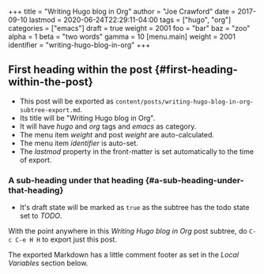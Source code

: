 +++
title = "Writing Hugo blog in Org"
author = "Joe Crawford"
date = 2017-09-10
lastmod = 2020-06-24T22:29:11-04:00
tags = ["hugo", "org"]
categories = ["emacs"]
draft = true
weight = 2001
foo = "bar"
baz = "zoo"
alpha = 1
beta = "two words"
gamma = 10
[menu.main]
  weight = 2001
  identifier = "writing-hugo-blog-in-org"
+++

## First heading within the post {#first-heading-within-the-post}

-   This post will be exported as
      `content/posts/writing-hugo-blog-in-org-subtree-export.md`.
-   Its title will be "Writing Hugo blog in Org".
-   It will have _hugo_ and _org_ tags and _emacs_ as category.
-   The menu item _weight_ and post _weight_ are auto-calculated.
-   The menu item _identifier_ is auto-set.
-   The _lastmod_ property in the front-matter is set automatically to
      the time of export.


### A sub-heading under that heading {#a-sub-heading-under-that-heading}

-   It's draft state will be marked as `true` as the subtree has the
      todo state set to _TODO_.

With the point <span class="underline">anywhere</span> in this _Writing Hugo blog in Org_ post
subtree, do `C-c C-e H H` to export just this post.

The exported Markdown has a little comment footer as set in the _Local
Variables_ section below.

[//]: # "Exported with love from a post written in Org mode"
[//]: # "- https://github.com/kaushalmodi/ox-hugo"